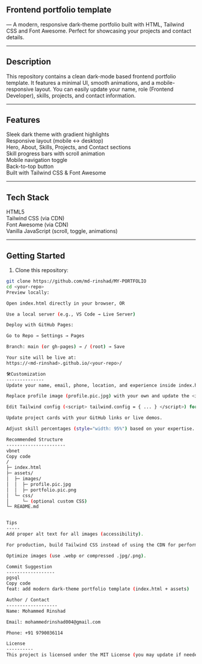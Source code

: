 **Frontend portfolio template** 
-------------------------------
— A modern, responsive dark-theme portfolio built with HTML, Tailwind CSS and Font Awesome. Perfect for showcasing your projects and contact details.

---

Description
-------------
This repository contains a clean dark-mode based frontend portfolio template. It features a minimal UI, smooth animations, and a mobile-responsive layout. You can easily update your name, role (Frontend Developer), skills, projects, and contact information.

---

Features
----------
Sleek dark theme with gradient highlights  
Responsive layout (mobile ↔ desktop)  
Hero, About, Skills, Projects, and Contact sections  
Skill progress bars with scroll animation  
Mobile navigation toggle  
Back-to-top button  
Built with Tailwind CSS & Font Awesome  

---

Tech Stack
------------
HTML5  
Tailwind CSS (via CDN)  
Font Awesome (via CDN)  
Vanilla JavaScript (scroll, toggle, animations)  

---

Getting Started
-----------------

1. Clone this repository:
```bash
git clone https://github.com/md-rinshad/MY-PORTFOLIO
cd <your-repo>
Preview locally:

Open index.html directly in your browser, OR

Use a local server (e.g., VS Code → Live Server)

Deploy with GitHub Pages:

Go to Repo → Settings → Pages

Branch: main (or gh-pages) → / (root) → Save

Your site will be live at:
https://<md-rinshad>.github.io/<your-repo>/

🛠Customization
--------------
Update your name, email, phone, location, and experience inside index.html (About & Contact sections).

Replace profile image (profile.pic.jpg) with your own and update the <img> tag.

Edit Tailwind config (<script> tailwind.config = { ... } </script>) for custom colors/fonts.

Update project cards with your GitHub links or live demos.

Adjust skill percentages (style="width: 95%") based on your expertise.

Recommended Structure
----------------------
vbnet
Copy code
/
├─ index.html
├─ assets/
│  ├─ images/
│  │  ├─ profile.pic.jpg
│  │  ├─ portfolio.pic.png
│  └─ css/
│     └─ (optional custom CSS)
└─ README.md


Tips
-----
Add proper alt text for all images (accessibility).

For production, build Tailwind CSS instead of using the CDN for performance.

Optimize images (use .webp or compressed .jpg/.png).

Commit Suggestion
------------------
pgsql
Copy code
feat: add modern dark-theme portfolio template (index.html + assets)

Author / Contact
-------------------
Name: Mohammed Rinshad

Email: mohammedrinshad004@gmail.com

Phone: +91 9790036114

License
----------
This project is licensed under the MIT License (you may update if needed).

